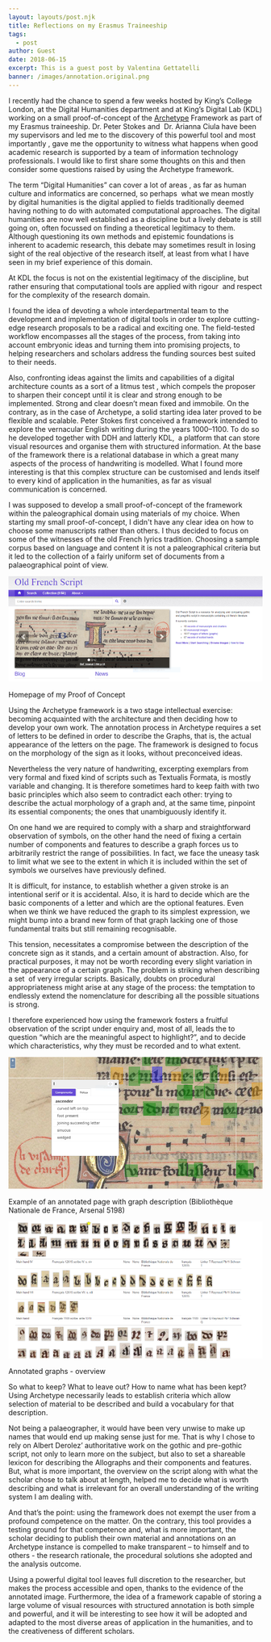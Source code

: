 ```yaml
---
layout: layouts/post.njk
title: Reflections on my Erasmus Traineeship
tags:
  - post
author: Guest
date: 2018-06-15
excerpt: This is a guest post by Valentina Gettatelli
banner: /images/annotation.original.png
---
```


I recently had the chance to spend a few weeks hosted by King’s College London, at the Digital Humanities department and at King’s Digital Lab (KDL) working on a small proof-of-concept of the [Archetype](http://archetype.ink/) Framework as part of my Erasmus traineeship. Dr. Peter Stokes and  Dr. Arianna Ciula have been my supervisors and led me to the discovery of this powerful tool and most importantly , gave me the opportunity to witness what happens when good academic research is supported by a team of information technology professionals. I would like to first share some thoughts on this and then consider some questions raised by using the Archetype framework.

The term “Digital Humanities” can cover a lot of areas , as far as human culture and informatics are concerned, so perhaps  what we mean mostly by digital humanities is the digital applied to fields traditionally deemed having nothing to do with automated computational approaches. The digital humanities are now well established as a discipline but a lively debate is still going on, often focussed on finding a theoretical legitimacy to them. Although questioning its own methods and epistemic foundations is inherent to academic research, this debate may sometimes result in losing sight of the real objective of the research itself, at least from what I have seen in my brief experience of this domain.

At KDL the focus is not on the existential legitimacy of the discipline, but rather ensuring that computational tools are applied with rigour  and respect for the complexity of the research domain.

I found the idea of devoting a whole interdepartmental team to the development and implementation of digital tools in order to explore cutting-edge research proposals to be a radical and exciting one. The field-tested workflow encompasses all the stages of the process, from taking into account embryonic ideas and turning them into promising projects, to helping researchers and scholars address the funding sources best suited to their needs.

Also, confronting ideas against the limits and capabilities of a digital architecture counts as a sort of a litmus test , which compels the proposer to sharpen their concept until it is clear and strong enough to be implemented. Strong and clear doesn’t mean fixed and immobile. On the contrary, as in the case of Archetype, a solid starting idea later proved to be flexible and scalable. Peter Stokes first conceived a framework intended to explore the vernacular English writing during the years 1000–1100. To do so he developed together with DDH and latterly KDL,  a platform that can store visual resources and organise them with structured information. At the base of the framework there is a relational database in which a great many  aspects of the process of handwriting is modelled. What I found more interesting is that this complex structure can be customised and lends itself to every kind of application in the humanities, as far as visual communication is concerned.

I was supposed to develop a small proof-of-concept of the framework within the paleographical domain using materials of my choice. When starting my small proof-of-concept, I didn't have any clear idea on how to choose some manuscripts rather than others. I thus decided to focus on some of the witnesses of the old French lyrics tradition. Choosing a sample corpus based on language and content it is not a paleographical criteria but it led to the collection of a fairly uniform set of documents from a palaeographical point of view.

![vg_homepage](/images/homepage.width-1024.png)

Homepage of my Proof of Concept

Using the Archetype framework is a two stage intellectual exercise: becoming acquainted with the architecture and then deciding how to develop your own work. The annotation process in Archetype requires a set of letters to be defined in order to describe the Graphs, that is, the actual appearance of the letters on the page. The framework is designed to focus on the morphology of the sign as it looks, without preconceived ideas.

Nevertheless the very nature of handwriting, excerpting exemplars from very formal and fixed kind of scripts such as Textualis Formata, is mostly variable and changing. It is therefore sometimes hard to keep faith with two basic principles which also seem to contradict each other: trying to describe the actual morphology of a graph and, at the same time, pinpoint its essential components; the ones that unambiguously identify it.

On one hand we are required to comply with a sharp and straightforward observation of symbols, on the other hand the need of fixing a certain number of components and features to describe a graph forces us to arbitrarily restrict the range of possibilities. In fact, we face the uneasy task to limit what we see to the extent in which it is included within the set of symbols we ourselves have previously defined.

It is difficult, for instance, to establish whether a given stroke is an intentional serif or it is accidental. Also, it is hard to decide which are the basic components of a letter and which are the optional features. Even when we think we have reduced the graph to its simplest expression, we might bump into a brand new form of that graph lacking one of those fundamental traits but still remaining recognisable.

This tension, necessitates a compromise between the description of the concrete sign as it stands, and a certain amount of abstraction. Also, for practical purposes, it may not be worth recording every slight variation in the appearance of a certain graph. The problem is striking when describing a set  of very irregular scripts. Basically, doubts on procedural appropriateness might arise at any stage of the process: the temptation to endlessly extend the nomenclature for describing all the possible situations is strong.

I therefore experienced how using the framework fosters a fruitful observation of the script under enquiry and, most of all, leads the to question “which are the meaningful aspect to highlight?”, and to decide which characteristics, why they must be recorded and to what extent.

![VG_annotation](/images/annotation.width-1024.png)

Example of an annotated page with graph description (Bibliothèque Nationale de France, Arsenal 5198)

![VG_graphs](/images/graphs.width-1024.png)

Annotated graphs - overview

So what to keep? What to leave out? How to name what has been kept? Using Archetype necessarily leads to establish criteria which allow selection of material to be described and build a vocabulary for that description.

Not being a palaeographer, it would have been very unwise to make up names that would end up making sense just for me. That is why I chose to rely on Albert Derolez’ authoritative work on the gothic and pre-gothic script, not only to learn more on the subject, but also to set a shareable lexicon for describing the Allographs and their components and features. But, what is more important, the overview on the script along with what the scholar chose to talk about at length, helped me to decide what is worth describing and what is irrelevant for an overall understanding of the writing system I am dealing with.

And that’s the point: using the framework does not exempt the user from a profound competence on the matter. On the contrary, this tool provides a testing ground for that competence and, what is more important, the scholar deciding to publish their own material and annotations on an Archetype instance is compelled to make transparent – to himself and to others - the research rationale, the procedural solutions she adopted and the analysis outcome.

Using a powerful digital tool leaves full discretion to the researcher, but makes the process accessible and open, thanks to the evidence of the annotated image. Furthermore, the idea of a framework capable of storing a large volume of visual resources with structured annotation is both simple and powerful, and it will be interesting to see how it will be adopted and adapted to the most diverse areas of application in the humanities, and to the creativeness of different scholars.
